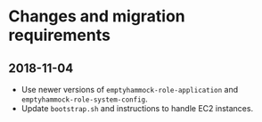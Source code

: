 # Changes and migration requirements


## 2018-11-04

- Use newer versions of `emptyhammock-role-application` and
  `emptyhammock-role-system-config`.
- Update `bootstrap.sh` and instructions to handle EC2 instances.
